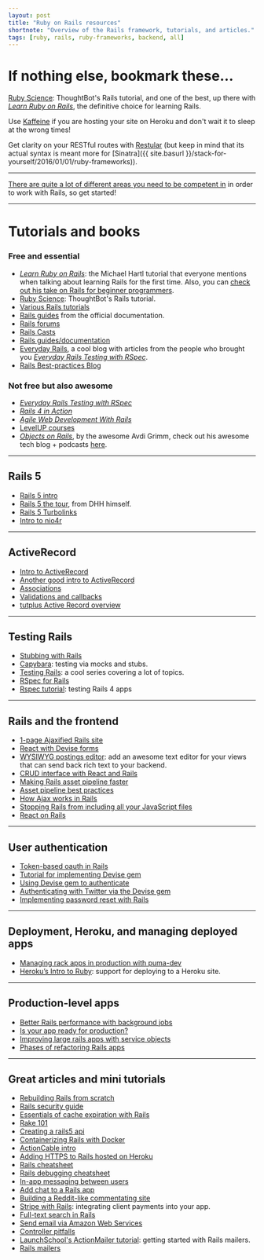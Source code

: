 ```yaml
---
layout: post
title: "Ruby on Rails resources"
shortnote: "Overview of the Rails framework, tutorials, and articles."
tags: [ruby, rails, ruby-frameworks, backend, all]
---
```


# If nothing else, bookmark these...
[Ruby Science](https://thoughtbot.com/ruby-science-sample.pdf): ThoughtBot's Rails tutorial, and one of the best, up there with *[Learn Ruby on Rails](https://www.railstutorial.org/book)*, the definitive choice for learning Rails.

Use [Kaffeine](http://kaffeine.herokuapp.com/) if you are hosting your site on Heroku and don't wait it to sleep at the wrong times!

Get clarity on your RESTful routes with [Restular](http://www.restular.com/) (but keep in mind that its actual syntax is meant more for [Sinatra]({{ site.basurl }}/stack-for-yourself/2016/01/01/ruby-frameworks)).

<hr>

[There are quite a lot of different areas you need to be competent in](https://www.codefellows.org/blog/this-is-why-learning-rails-is-hard?__s=uvtabrbrcctximf9dhin) in order to work with Rails, so get started!

<hr>

# Tutorials and books

### Free and essential
* *[Learn Ruby on Rails](https://www.railstutorial.org/book)*: the Michael Hartl tutorial that everyone mentions when talking about learning Rails for the first time. Also, you can [check out his take on Rails for beginner programmers](https://www.codementor.io/ruby-on-rails/tutorial/michael-hartl-learn-ruby-on-rails-beginner).
* [Ruby Science](https://thoughtbot.com/ruby-science-sample.pdf): ThoughtBot's Rails tutorial.
* [Various Rails tutorials](http://www.skilledup.com/guides/learn-ruby-programming-language-course-guide?platform=hootsuite)
* [Rails guides](http://guides.rubyonrails.org/) from the official documentation.
* [Rails forums](https://railsforum.com/)
* [Rails Casts](http://railscasts.com/)
* [Rails guides/documentation](http://guides.rubyonrails.org/)
* [Everyday Rails](http://everydayrails.com/), a cool blog with articles from the people who brought you *[Everyday Rails Testing with RSpec](https://leanpub.com/everydayrailsrspec)*.
* [Rails Best-practices Blog](http://rails-bestpractices.com/)


### Not free but also awesome
* *[Everyday Rails Testing with RSpec](https://leanpub.com/everydayrailsrspec)*
* *[Rails 4 in Action](https://www.amazon.com/Rails-Action-Revised/dp/1617291099)*
* *[Agile Web Development With Rails](https://pragprog.com/book/rails4/agile-web-development-with-rails-4)*
* [LevelUP courses](https://www.leveluprails.com/)
* *[Objects on Rails](http://objectsonrails.com/)*, by the awesome Avdi Grimm, check out his awesome tech blog + podcasts [here](http://www.virtuouscode.com/).

<hr>

## Rails 5
* [Rails 5 intro](http://weblog.rubyonrails.org/2016/6/30/Rails-5-0-final/?utm_source=rubyweekly&utm_medium=email)
* [Rails 5 the tour](https://www.youtube.com/watch?v=OaDhY_y8WTo), from DHH himself.
* [Rails 5 Turbolinks](https://www.youtube.com/watch?v=SWEts0rlezA)
* [Intro to nio4r](https://tonyarcieri.com/a-gentle-introduction-to-nio4r)

<hr>

## ActiveRecord
* [Intro to ActiveRecord](https://prograils.com/posts/active-record-brief-introduction-for-beginners?utm_source=rubyweekly&utm_medium=email)
* [Another good intro to ActiveRecord](https://prograils.com/posts/active-record-brief-introduction-for-beginners)
* [Associations](http://guides.rubyonrails.org/association_basics.html)
* [Validations and callbacks](http://guides.rubyonrails.org/v3.2.13/active_record_validations_callbacks.html)
* [tutplus Active Record overview](http://code.tutsplus.com/tutorials/active-record-the-rails-database-bridge--net-30489)

<hr>

## Testing Rails
* [Stubbing with Rails](https://semaphoreci.com/community/tutorials/stubbing-external-services-in-rails)
* [Capybara](https://github.com/jnicklas/capybara): testing via mocks and stubs.
* [Testing Rails](http://everydayrails.com/2012/03/12/testing-series-intro.html): a cool series covering a lot of topics.
* [RSpec for Rails](https://semaphoreci.com/community/tutorials/how-to-test-rails-models-with-rspec?utm_campaign=community&utm_content=78&utm_medium=email&utm_source=community-subscription)
* [Rspec tutorial](http://www.webascender.com/Blog/ID/566/Testing-Rails-4-Apps-With-RSpec-3-Part-I#.Vqvnq1MrKV4): testing Rails 4 apps

<hr>

## Rails and the frontend
* [1-page Ajaxified Rails site](https://codediode.io/lessons/1904-ajaxified-one-page-application-with-rails)
* [React with Devise forms](https://labs.chie.do/authenticating-your-reactjs-app-with-devise-no-extra-gems-needed/?utm_source=Rails%20Forum&utm_medium=Answering%20Posting&utm_campaign=Rails-forum-answer--posting)
* [WYSIWYG postings editor](https://www.driftingruby.com/episodes/wysiwyg-editor-with-trix): add an awesome text editor for your views that can send back rich text to your backend.
* [CRUD interface with React and Rails](http://tutorials.pluralsight.com/ruby-ruby-on-rails/building-a-crud-interface-with-react-and-ruby-on-rails)
* [Making Rails asset pipeline faster](http://marianposaceanu.com/articles/making-rails-asset-pipeline-faster)
* [Asset pipeline best practices](https://launchschool.com/blog/rails-asset-pipeline-best-practices)
* [How Ajax works in Rails](https://launchschool.com/blog/the-detailed-guide-on-how-ajax-works-with-ruby-on-rails)
* [Stopping Rails from including all your JavaScript files](http://theflyingdeveloper.com/controller-specific-assets-with-rails-4/)
* [React on Rails](https://www.youtube.com/watch?v=kTSsZrub5iE)

<hr>

## User authentication
* [Token-based oauth in Rails](http://tutorials.pluralsight.com/ruby-ruby-on-rails/token-based-authentication-with-ruby-on-rails-5-api)
* [Tutorial for implementing Devise gem](https://www.codementor.io/ruby-on-rails/tutorial/devise-rails-build-automatic-login-tokens-email)
* [Using Devise gem to authenticate](http://sourcey.com/rails-4-omniauth-using-devise-with-twitter-facebook-and-linkedin/)
* [Authenticating with Twitter via the Devise gem ](https://gorails.com/episodes/omniauth-twitter-sign-in)
* [Implementing password reset with Rails](http://culttt.com/2016/07/13/implementing-password-reset-using-ruby-rails-trailblazer/)

<hr>

## Deployment, Heroku, and managing deployed apps
* [Managing rack apps in production with puma-dev](https://github.com/puma/puma-dev#puma-dev-a-development-server-for-os-x)
* [Heroku’s Intro to Ruby]([https://devcenter.heroku.com/articles/getting-started-with-ruby#introduction): support for deploying to a Heroku site.

<hr>

## Production-level apps
* [Better Rails performance with background jobs](https://blog.codeminer42.com/improving-rails-scalability-with-better-architecture-c102a2a0cdec#.6cakwxwws)
* [Is your app ready for production?](http://www.akitaonrails.com/2016/03/22/is-your-rails-app-ready-for-production)
* [Improving large rails apps with service objects](http://aaronlasseigne.com/2016/04/27/improving-large-rails-apps-with-service-objects/)
* [Phases of refactoring Rails apps](http://blog.arkency.com/2016/07/phases-of-refactoring-complex-rails-apps/)

<hr>

## Great articles and mini tutorials
* [Rebuilding Rails from scratch](https://www.reddit.com/r/ruby/comments/2b1su1/rebuilding_rails_or_how_do_i_build_my_own_ruby/)
* [Rails security guide](http://guides.rubyonrails.org/security.html)
* [Essentials of cache expiration with Rails](http://sorentwo.com/2016/07/11/essentials-of-cache-expiration-in-rails.html)
* [Rake 101](http://code.tutsplus.com/articles/rake-101--cms-26215)
* [Creating a rails5 api](https://www.simplify.ba/articles/2016/06/18/creating-rails5-api-only-application-following-jsonapi-specification/)
* [Containerizing Rails with Docker](http://www.codelitt.com/blog/intro-setting-up-your-first-docker-container-your-rails-app/)
* [ActionCable intro](https://www.driftingruby.com/episodes/actioncable-part-1-configuration-and-basics)
* [Adding HTTPS to Rails hosted on Heroku](https://www.juanitofatas.com/blog/2016/07/12/rails_app_on_heroku_with_ssl_from_dnsimple)
* [Rails cheatsheet](https://teamgaslight.com/blog/ready-to-try-ruby-an-awesome-rails-cheat-sheet)
* [Rails debugging cheatsheet](http://www.schneems.com/2016/01/25/ruby-debugging-magic-cheat-sheet.html)
* [In-app messaging between users](https://gorails.com/episodes/in-app-messaging-between-users?autoplay=1)
* [Add chat to a Rails app](https://www.twilio.com/blog/2016/02/add-chat-to-a-rails-app-with-twilio-ip-messaging.html)
* [Building a Reddit-like commentating site](https://www.codementor.io/ruby-on-rails/tutorial/threaded-comments-polymorphic-associations)
* [Stripe with Rails](https://launchschool.com/blog/stripe-checkout): integrating client payments into your app.
* [Full-text search in Rails](https://www.viget.com/articles/implementing-full-text-search-in-rails-with-postgres)
* [Send email via Amazon Web Services](https://www.sitepoint.com/deliver-the-mail-with-amazon-ses-and-rails/)
* [Controller pitfalls](http://jetruby.com/expertise/50-common-rails-mistakes-beginners-developers-make-part-2-controllers/)
* [LaunchSchool's ActionMailer tutorial](https://launchschool.com/blog/handling-emails-in-rails): getting started with Rails mailers.
* [Rails mailers](http://vaidehijoshi.github.io/blog/2015/09/08/youve-got-mail-action-mailer-plus-letter-opener/)
